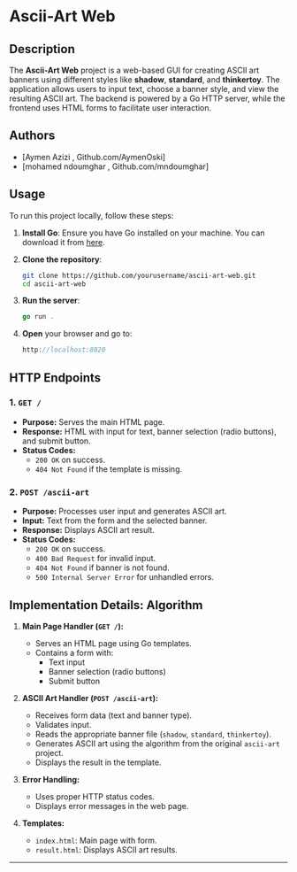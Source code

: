 # Ascii-Art Web

## Description
The **Ascii-Art Web** project is a web-based GUI for creating ASCII art banners using different styles like **shadow**, **standard**, and **thinkertoy**. The application allows users to input text, choose a banner style, and view the resulting ASCII art. The backend is powered by a Go HTTP server, while the frontend uses HTML forms to facilitate user interaction.

## Authors
- [Aymen Azizi , Github.com/AymenOski]
- [mohamed ndoumghar , Github.com/mndoumghar]

## Usage

To run this project locally, follow these steps:

1. **Install Go**: Ensure you have Go installed on your machine. You can download it from [here](https://golang.org/dl/).

2. **Clone the repository**:
   ```bash
   git clone https://github.com/yourusername/ascii-art-web.git
   cd ascii-art-web
3. **Run the server**: 
   ```go
   go run .
3. **Open** your browser and go to: 
   ```go
   http://localhost:8020

## HTTP Endpoints

### 1. `GET /`
- **Purpose:** Serves the main HTML page.
- **Response:** HTML with input for text, banner selection (radio buttons), and submit button.
- **Status Codes:**
  - `200 OK` on success.
  - `404 Not Found` if the template is missing.

### 2. `POST /ascii-art`
- **Purpose:** Processes user input and generates ASCII art.
- **Input:** Text from the form and the selected banner.
- **Response:** Displays ASCII art result.
- **Status Codes:**
  - `200 OK` on success.
  - `400 Bad Request` for invalid input.
  - `404 Not Found` if banner is not found.
  - `500 Internal Server Error` for unhandled errors.

## Implementation Details: Algorithm
1. **Main Page Handler (`GET /`):**
   - Serves an HTML page using Go templates.
   - Contains a form with:
     - Text input
     - Banner selection (radio buttons)
     - Submit button

2. **ASCII Art Handler (`POST /ascii-art`):**
   - Receives form data (text and banner type).
   - Validates input.
   - Reads the appropriate banner file (`shadow`, `standard`, `thinkertoy`).
   - Generates ASCII art using the algorithm from the original `ascii-art` project.
   - Displays the result in the template.

3. **Error Handling:**
   - Uses proper HTTP status codes.
   - Displays error messages in the web page.

4. **Templates:**
   - `index.html`: Main page with form.
   - `result.html`: Displays ASCII art results.

---